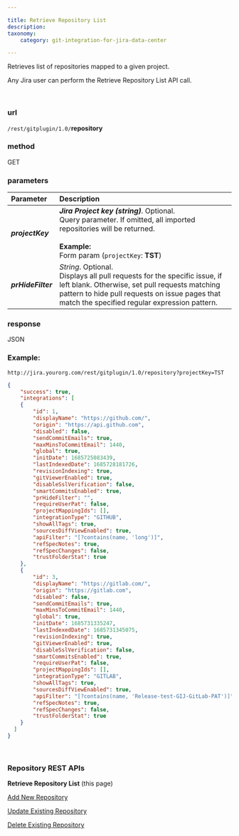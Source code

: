 ```yaml
---

title: Retrieve Repository List
description:
taxonomy:
    category: git-integration-for-jira-data-center

---
```


Retrieves list of repositories mapped to a given project.

<div class="bbb-callout bbb--info">
    <div class="irow">
    <div class="ilogobox">
        <span class="logoimg"></span>
    </div>
    <div class="imsgbox">
        Any Jira user can perform the Retrieve Repository List API call.
    </div>
    </div>
</div>

&nbsp;

### url
`/rest/gitplugin/1.0/`**repository**

### method
GET

### parameters

| Parameter | Description |
| :--- | :--- |
| _**projectKey**_ | _**Jira Project key (string)**_. Optional. <br>Query parameter. If omitted, all imported repositories will be returned.<br><br>**Example:**<br>Form param (`projectKey`: **TST**) |
| _**prHideFilter**_ | _String_. Optional. <br>Displays all pull requests for the specific issue, if left blank. Otherwise, set pull requests matching pattern to hide pull requests on issue pages that match the specified regular expression pattern. |

### response
JSON

### Example:
`http://jira.yourorg.com/rest/gitplugin/1.0/repository?projectKey=TST`

```json
{
    "success": true,
    "integrations": [
    {
        "id": 1,
        "displayName": "https://github.com/",
        "origin": "https://api.github.com",
        "disabled": false,
        "sendCommitEmails": true,
        "maxMinsToCommitEmail": 1440,
        "global": true,
        "initDate": 1685725083439,
        "lastIndexedDate": 1685728181726,
        "revisionIndexing": true,
        "gitViewerEnabled": true,
        "disableSslVerification": false,
        "smartCommitsEnabled": true,
        "prHideFilter": "",
        "requireUserPat": false,
        "projectMappingIds": [],
        "integrationType": "GITHUB",
        "showAllTags": true,
        "sourcesDiffViewEnabled": true,
        "apiFilter": "[?contains(name, 'long')]",
        "refSpecNotes": true,
        "refSpecChanges": false,
        "trustFolderStat": true
    },
    {
        "id": 3,
        "displayName": "https://gitlab.com/",
        "origin": "https://gitlab.com",
        "disabled": false,
        "sendCommitEmails": true,
        "maxMinsToCommitEmail": 1440,
        "global": true,
        "initDate": 1685731335247,
        "lastIndexedDate": 1685731345075,
        "revisionIndexing": true,
        "gitViewerEnabled": true,
        "disableSslVerification": false,
        "smartCommitsEnabled": true,
        "requireUserPat": false,
        "projectMappingIds": [],
        "integrationType": "GITLAB",
        "showAllTags": true,
        "sourcesDiffViewEnabled": true,
        "apiFilter": "[?contains(name, 'Release-test-GIJ-GitLab-PAT')]",
        "refSpecNotes": true,
        "refSpecChanges": false,
        "trustFolderStat": true
    }
  ]
}
```

&nbsp;

### Repository REST APIs

**Retrieve Repository List** (this page)

[Add New Repository](/git-integration-for-jira-data-center/add-new-repository-gij-self-managed)

[Update Existing Repository](/git-integration-for-jira-data-center/update-existing-repository-gij-self-managed)

[Delete Existing Repository](/git-integration-for-jira-data-center/delete-existing-repository-gij-self-managed)

